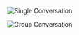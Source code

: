 ![Single Conversation](https://github.com/EnesToraman/Chat-App/assets/87579632/73e42d70-59f2-43db-9559-dc7568091549)

![Group Conversation](https://github.com/EnesToraman/Chat-App/assets/87579632/1d9d3b52-0a81-4fd7-a5e7-8d467ac892eb)
